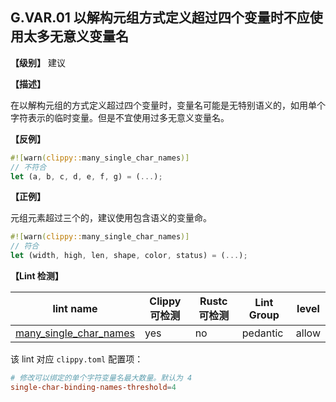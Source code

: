 ## G.VAR.01  以解构元组方式定义超过四个变量时不应使用太多无意义变量名

**【级别】** 建议

**【描述】**

在以解构元组的方式定义超过四个变量时，变量名可能是无特别语义的，如用单个字符表示的临时变量。但是不宜使用过多无意义变量名。

**【反例】**

```rust
#![warn(clippy::many_single_char_names)]
// 不符合
let (a, b, c, d, e, f, g) = (...);
```

**【正例】**

元组元素超过三个的，建议使用包含语义的变量命。

```rust
#![warn(clippy::many_single_char_names)]
// 符合
let (width, high, len, shape, color, status) = (...);
```

**【Lint 检测】**

| lint name                                                    | Clippy 可检测 | Rustc 可检测 | Lint Group | level |
| ------------------------------------------------------------ | ------------- | ------------ | ---------- | ----- |
| [many_single_char_names](https://rust-lang.github.io/rust-clippy/master/#many_single_char_names) | yes           | no           | pedantic   | allow |

该 lint 对应 `clippy.toml` 配置项：

```toml
# 修改可以绑定的单个字符变量名最大数量。默认为 4
single-char-binding-names-threshold=4
```